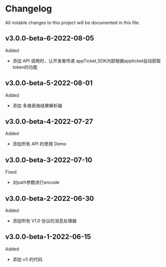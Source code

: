 # Changelog
All notable changes to this project will be documented in this file.

## v3.0.0-beta-6-2022-08-05
Added
- 添加 API 调用时，让开发者传递 appTicket,SDK内部根据appticket自动获取token的功能

## v3.0.0-beta-5-2022-08-01
Added
- 添加 多维表格结果解析器

## v3.0.0-beta-4-2022-07-27
Added
- 添加所有 API 的使用 Demo

## v3.0.0-beta-3-2022-07-10
Fixed
- 对path参数进行encode

## v3.0.0-beta-2-2022-06-30
Added
- 添加所有 V1.0 协议的消息处理器

## v3.0.0-beta-1-2022-06-15
Added
- 添加 v3 的代码